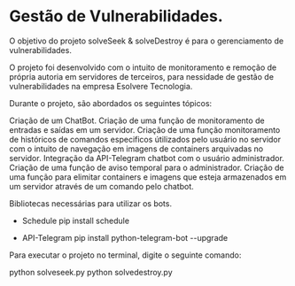 # Gestão de Vulnerabilidades.

O objetivo do projeto solveSeek & solveDestroy é para o gerenciamento de vulnerabilidades.

O projeto foi desenvolvido com o intuito de monitoramento e remoção de própria autoria em servidores de terceiros,
para nessidade de gestão de vulnerabilidades na empresa Esolvere Tecnologia.

Durante o projeto, são abordados os seguintes tópicos:

Criação de um ChatBot.
Criação de uma função de monitoramento de entradas e saídas em um servidor.
Criação de uma função monitoramento de históricos de comandos especificos útilizados pelo usuário no servidor com o intuito de navegação em imagens de containers arquivadas no servidor.
Integração da API-Telegram chatbot com o usuário administrador.
Criação de uma função de aviso temporal para o administrador.
Criação de uma função para elimitar containers e imagens que esteja armazenados em um servidor através de um comando pelo chatbot.


Bibliotecas necessárias para utilizar os bots.

- Schedule
pip install schedule

- API-Telegram
pip install python-telegram-bot --upgrade

Para executar o projeto no terminal, digite o seguinte comando:

python solveseek.py
python solvedestroy.py



